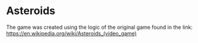 # Asteroids

The game was created using the logic of the original game found in the link: https://en.wikipedia.org/wiki/Asteroids_(video_game)
